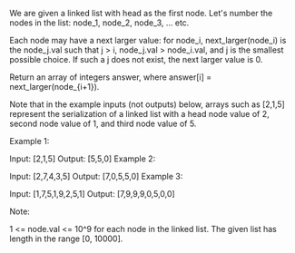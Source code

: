 We are given a linked list with head as the first node.  Let's number the nodes in the list: node_1, node_2, node_3, ... etc.

Each node may have a next larger value: for node_i, next_larger(node_i) is the node_j.val such that j > i, node_j.val > node_i.val, and j is the smallest possible choice.  If such a j does not exist, the next larger value is 0.

Return an array of integers answer, where answer[i] = next_larger(node_{i+1}).

Note that in the example inputs (not outputs) below, arrays such as [2,1,5] represent the serialization of a linked list with a head node value of 2, second node value of 1, and third node value of 5.

 

Example 1:

Input: [2,1,5]
Output: [5,5,0]
Example 2:

Input: [2,7,4,3,5]
Output: [7,0,5,5,0]
Example 3:

Input: [1,7,5,1,9,2,5,1]
Output: [7,9,9,9,0,5,0,0]
 

Note:

1 <= node.val <= 10^9 for each node in the linked list.
The given list has length in the range [0, 10000].
